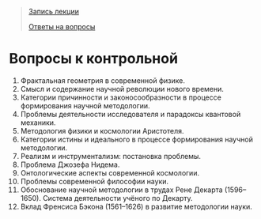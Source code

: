 > [Запись лекции](https://drive.google.com/open?id=0B_ciiYZxHJLSOGw5WUdzUjZXdWM)
>
> [Ответы на вопросы](Q&A.md)


# Вопросы к контрольной

1. Фрактальная геометрия в современной физике.
2. Смысл и содержание научной революции нового времени.
3. Категории причинности и законосообразности в процессе формирования научной методологии.
4. Проблемы деятельности исследователя и парадоксы квантовой механики.
5. Методология физики и космологии Аристотеля.
6. Категории истины и идеального в процессе формирования научной методологии.
7. Реализм и инструментализм: постановка проблемы.
8. Проблема Джозефа Нидема.
9. Онтологические аспекты современной космологии.
10. Проблемы современной философии науки.
11. Обоснование научной методологии в трудах Рене Декарта (1596–1650). Система деятельности учёного по Декарту.
12. Вклад Френсиса Бэкона (1561–1626) в развитие методологии науки.